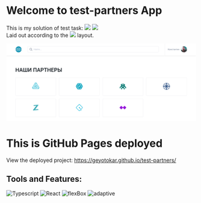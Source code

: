 # Welcome to test-partners App
This is my solution of test task: ![](https://img.shields.io/badge/-flexbox-00A98F?style=for-the-badge) 
![](https://img.shields.io/badge/-adaptive-00A98F?style=for-the-badge) <br>
Laid out according to the ![](https://img.shields.io/badge/-figma-556472?style=for-the-badge&logo=figma) layout.

![Header](https://github.com/geyotokar/test-partners/blob/main/src/components/assets/images/Partners.png)

# This is GitHub Pages deployed
View the deployed project: https://geyotokar.github.io/test-partners/

## Tools and Features:
![Typescript](https://img.shields.io/badge/-Typescript-0E34A0?style=for-the-badge&logo=typescript)
![React](https://img.shields.io/badge/-React-FF4747?style=for-the-badge&logo=react)
![flexBox](https://img.shields.io/badge/-flexBox-7A1FA2?style=for-the-badge)
![adaptive](https://img.shields.io/badge/-adaptive-0ABF53?style=for-the-badge)
